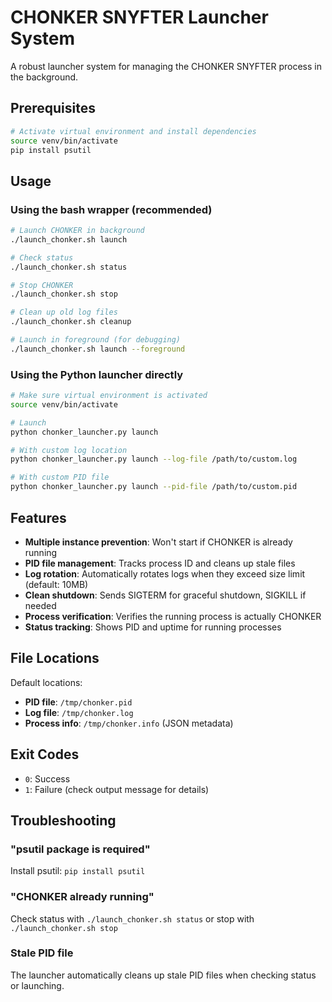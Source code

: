 # CHONKER SNYFTER Launcher System

A robust launcher system for managing the CHONKER SNYFTER process in the background.

## Prerequisites

```bash
# Activate virtual environment and install dependencies
source venv/bin/activate
pip install psutil
```

## Usage

### Using the bash wrapper (recommended)

```bash
# Launch CHONKER in background
./launch_chonker.sh launch

# Check status
./launch_chonker.sh status

# Stop CHONKER
./launch_chonker.sh stop

# Clean up old log files
./launch_chonker.sh cleanup

# Launch in foreground (for debugging)
./launch_chonker.sh launch --foreground
```

### Using the Python launcher directly

```bash
# Make sure virtual environment is activated
source venv/bin/activate

# Launch
python chonker_launcher.py launch

# With custom log location
python chonker_launcher.py launch --log-file /path/to/custom.log

# With custom PID file
python chonker_launcher.py launch --pid-file /path/to/custom.pid
```

## Features

- **Multiple instance prevention**: Won't start if CHONKER is already running
- **PID file management**: Tracks process ID and cleans up stale files
- **Log rotation**: Automatically rotates logs when they exceed size limit (default: 10MB)
- **Clean shutdown**: Sends SIGTERM for graceful shutdown, SIGKILL if needed
- **Process verification**: Verifies the running process is actually CHONKER
- **Status tracking**: Shows PID and uptime for running processes

## File Locations

Default locations:
- **PID file**: `/tmp/chonker.pid`
- **Log file**: `/tmp/chonker.log`
- **Process info**: `/tmp/chonker.info` (JSON metadata)

## Exit Codes

- `0`: Success
- `1`: Failure (check output message for details)

## Troubleshooting

### "psutil package is required"
Install psutil: `pip install psutil`

### "CHONKER already running"
Check status with `./launch_chonker.sh status` or stop with `./launch_chonker.sh stop`

### Stale PID file
The launcher automatically cleans up stale PID files when checking status or launching.